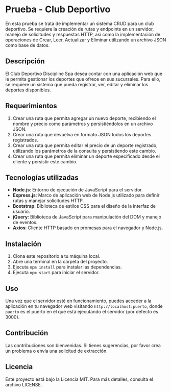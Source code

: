 # Prueba - Club Deportivo

En esta prueba se trata de implementar un sistema CRUD para un club deportivo. Se requiere la creación de rutas y endpoints en un servidor, manejo de solicitudes y respuestas HTTP, así como la implementación de operaciones de Crear, Leer, Actualizar y Eliminar utilizando un archivo JSON como base de datos.

## Descripción

El Club Deportivo Discipline Spa desea contar con una aplicación web que le permita gestionar los deportes que ofrece en sus sucursales. Para ello, se requiere un sistema que pueda registrar, ver, editar y eliminar los deportes disponibles.

## Requerimientos

1. Crear una ruta que permita agregar un nuevo deporte, recibiendo el nombre y precio como parámetros y persistiéndolos en un archivo JSON.
2. Crear una ruta que devuelva en formato JSON todos los deportes registrados.
3. Crear una ruta que permita editar el precio de un deporte registrado, utilizando los parámetros de la consulta y persistiendo este cambio.
4. Crear una ruta que permita eliminar un deporte especificado desde el cliente y persistir este cambio.

## Tecnologías utilizadas

- **Node.js**: Entorno de ejecución de JavaScript para el servidor.
- **Express.js**: Marco de aplicación web de Node.js utilizado para definir rutas y manejar solicitudes HTTP.
- **Bootstrap**: Biblioteca de estilos CSS para el diseño de la interfaz de usuario.
- **jQuery**: Biblioteca de JavaScript para manipulación del DOM y manejo de eventos.
- **Axios**: Cliente HTTP basado en promesas para el navegador y Node.js.

## Instalación

1. Clona este repositorio a tu máquina local.
2. Abre una terminal en la carpeta del proyecto.
3. Ejecuta `npm install` para instalar las dependencias.
4. Ejecuta `npm start` para iniciar el servidor.

## Uso

Una vez que el servidor esté en funcionamiento, puedes acceder a la aplicación en tu navegador web visitando `http://localhost:puerto`, donde `puerto` es el puerto en el que está ejecutando el servidor (por defecto es 3000).

## Contribución

Las contribuciones son bienvenidas. Si tienes sugerencias, por favor crea un problema o envía una solicitud de extracción.

## Licencia

Este proyecto está bajo la Licencia MIT. Para más detalles, consulta el archivo LICENSE.
